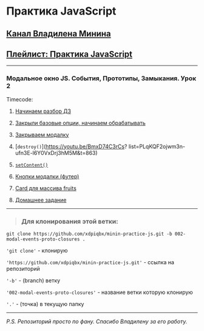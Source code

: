 # Практика JavaScript

## [Канал Владилена Минина](https://www.youtube.com/c/VladilenMinin)

## [Плейлист: Практика JavaScript](https://www.youtube.com/playlist?list=PLqKQF2ojwm3n-ufn3E-l6Y0VxDrj3hM5M)

---

### Модальное окно JS. События, Прототипы, Замыкания. Урок 2

Timecode:

1. [Начинаем разбор ДЗ](https://youtu.be/BmxD74C3rCs?list=PLqKQF2ojwm3n-ufn3E-l6Y0VxDrj3hM5M&t=53)

2. [Закрыли базовые опции, начинаем обрабатывать](https://youtu.be/BmxD74C3rCs?list=PLqKQF2ojwm3n-ufn3E-l6Y0VxDrj3hM5M&t=207)

3. [Закрываем модалку](https://youtu.be/BmxD74C3rCs?list=PLqKQF2ojwm3n-ufn3E-l6Y0VxDrj3hM5M&t=565)

4. [`destroy()`](https://youtu.be/BmxD74C3rCs?
   list=PLqKQF2ojwm3n-ufn3E-l6Y0VxDrj3hM5M&t=863)

5. [`setContent()`](https://youtu.be/BmxD74C3rCs?list=PLqKQF2ojwm3n-ufn3E-l6Y0VxDrj3hM5M&t=1108)

6. [Кнопки модалки (футер)](https://youtu.be/BmxD74C3rCs?list=PLqKQF2ojwm3n-ufn3E-l6Y0VxDrj3hM5M&t=1208)

7. [Card для массива fruits](https://youtu.be/BmxD74C3rCs?list=PLqKQF2ojwm3n-ufn3E-l6Y0VxDrj3hM5M&t=1953)

8. [Домашнее задание](https://youtu.be/BmxD74C3rCs?list=PLqKQF2ojwm3n-ufn3E-l6Y0VxDrj3hM5M&t=2147)

---

> ### Для клонирования этой ветки:

```code
git clone https://github.com/xdpiqbx/minin-practice-js.git -b 002-modal-events-proto-closures .
```

`'git clone'` - клонирую

`'https://github.com/xdpiqbx/minin-practice-js.git'` - ссылка на репозиторий

`'-b'` - (branch) ветку

`'002-modal-events-proto-closures'` - название ветки которую клонирую

`'.'` - (точка) в текущую папку

---

_P.S. Репозиторий просто по фану. Спасибо Владилену за его работу._
